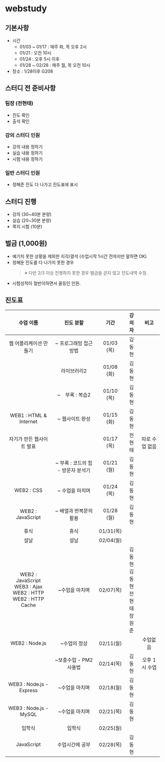 # webstudy

## 기본사항
- 시간
	- 01/03 ~ 01/17 : 매주 화, 목 오후 2시
	- 01/21 : 오전 10시
	- 01/24 : 오후 5시 이후
	- 01/28 ~ 02/28 : 매주 월, 목 오전 10시
- 장소 : 1/28이후 G208

## 스터디 전 준비사항
### 팀장 (전현태)
- 진도 확인
- 출석 확인

### 강의 스터디 인원
- 강의 내용 정하기
- 실습 내용 정하기
- 시험 내용 정하기

### 일반 스터디 인원
- 정해준 진도 다 나가고 진도표에 표시

## 스터디 진행
- 강의 (30~40분 분량)
- 실습 (20~30분 분량)
- 쪽지 시험 (10분)

## 벌금 (1,000원)
- 예기치 못한 상황을 제외한 지각/결석 (수업시작 1시간 전까지만 말하면 OK)
- 정해둔 진도를 다 나가지 못한 경우
	> ※ 다만 2/3 이상 진행하지 못한 경우 벌금을 걷지 않고 진도내역 수정.
- 시험성적이 절반이하면서 꼴등인 인원.

## 진도표

| 수업 이름 | 진도 분할 | 기간 | 강의자 | 비고 |
|:--:|:--:|:--:|:--:|:--:|
| 웹 어플리케이션 만들기 | ~ 프로그래밍 접근방법 | 01/03 (목) | 김동현 | |
| |  라이브러리2 | 01/08 (화) | 김동현 | |
| | ~　부록 : 복습2 | 01/10 (목) | 김동현 | |
| WEB1 : HTML & Internet| ~ 웹사이트 완성 | 01/15 (화) | 김동현 | |
| 자기가 만든 웹사이트 발표 || 01/17 (목) | 전현태 | 따로 수업 없음 |
| | ~ 부록 : 코드의 힘 - 방문자 분석기 | 01/21 (월) | 김동현 | |
| WEB2 : CSS | ~ 수업을 마치며 | 01/24 (목)  | 김동현 | |
| WEB2 : JavaScript | ~ 배열과 반복문의 활용 | 01/28 (월) | 김동현 | | 
| 휴식 | 휴식 | 01/31(목) | | |
| 설날 | 설날 | 02/04(월) | | |
| WEB2 : JavaScript<br>WEB3 : Ajax<br>WEB2 : HTTP<br>WEB2 : HTTP Cache | ~수업을 마치며 | 02/07(목) | 김동현<br>김동현<br>전현태<br>장원준 | |
| WEB2 : Node.js | ~수업의 정상 | 02/11(월) |  | 수업없음 |
|  | ~보충수업 - PM2 사용법 | 02/14(목) | 김동현 | 오후 1시 수업 |
| WEB3 : Node.js - Express | ~수업을 마치며 | 02/18(월) | 김동현 | |
| WEB3 : Node.js - MySQL | ~수업을 마치며 | 02/21(목) | 김동현 | |
| 입학식 | 입학식 | 02/25(월) | | |
| JavaScript | 수업시간에 공부 | 02/28(목) | 김동현 | |